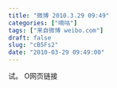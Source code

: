 ```yaml
---
title: "微博 2010.3.29 09:49"
categories: ["嘀咕"]
tags: ["来自微博 weibo.com"]
draft: false
slug: "cB5Fs2"
date: "2010-03-29 09:49:00"
---
```


<p>试。  O网页链接 ​​​​</p>
